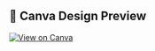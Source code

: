 ## 🎨 Canva Design Preview  
[![View on Canva](https://img.shields.io/badge/View%20on-Canva-blue?style=for-the-badge&logo=canva)](https://www.canva.com/design/DAEZw--q3Do/9kYITxLAQyoL_ypAXR4yTg/view?utm_content=DAEZw--q3Do&utm_campaign=designshare&utm_medium=link2&utm_source=uniquelinks&utlId=h0aaebf22f9)


